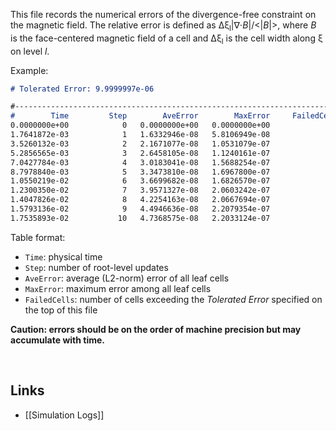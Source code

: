 This file records the numerical errors of the divergence-free constraint
on the magnetic field. The relative error is defined as
&Delta;&xi;<sub>l</sub>|&#8711;&#8901;<var>B</var>|/<|<var>B</var>|>,
where <var>B</var> is the face-centered magnetic field of a cell and
&Delta;&xi;<sub>l</sub> is the cell width along &xi; on level <var>l</var>.

Example:
``` markdown
# Tolerated Error: 9.9999997e-06

#-------------------------------------------------------------------------
#        Time         Step        AveError        MaxError     FailedCells
0.0000000e+00            0   0.0000000e+00   0.0000000e+00               0
1.7641872e-03            1   1.6332946e-08   5.8106949e-08               0
3.5260132e-03            2   2.1671077e-08   1.0531079e-07               0
5.2856565e-03            3   2.6458105e-08   1.1240161e-07               0
7.0427784e-03            4   3.0183041e-08   1.5688254e-07               0
8.7978840e-03            5   3.3473810e-08   1.6967800e-07               0
1.0550219e-02            6   3.6699682e-08   1.6826570e-07               0
1.2300350e-02            7   3.9571327e-08   2.0603242e-07               0
1.4047826e-02            8   4.2254163e-08   2.0667694e-07               0
1.5793136e-02            9   4.4946636e-08   2.2079354e-07               0
1.7535893e-02           10   4.7368575e-08   2.2033124e-07               0

```

Table format:
* `Time`: physical time
* `Step`: number of root-level updates
* `AveError`: average (L2-norm) error of all leaf cells
* `MaxError`: maximum error among all leaf cells
* `FailedCells`: number of cells exceeding the _Tolerated Error_
specified on the top of this file


**Caution: errors should be on the order of machine precision but
may accumulate with time.**

<br>

## Links
* [[Simulation Logs]]